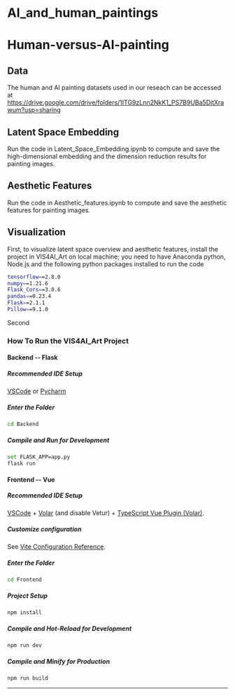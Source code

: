 # AI_and_human_paintings

# Human-versus-AI-painting

## Data
The human and AI painting datasets used in our reseach can be accessed at https://drive.google.com/drive/folders/1ITG9zLnn2NkK1_PS7B9UBa5DitXrawum?usp=sharing

## Latent Space Embedding
Run the code in Latent_Space_Embedding.ipynb to compute and save the high-dimensional embedding and the dimension reduction results for painting images.

## Aesthetic Features
Run the code in Aesthetic_features.ipynb to compute and save the aesthetic features for painting images.

## Visualization
First, to visualize latent space overview and aesthetic features, install the project in VIS4AI_Art on local machine; you need to have Anaconda python, Node.js and the following python packages installed to run the code
```sh
tensorflow==2.8.0
numpy==1.21.6
Flask_Cors==3.0.6
pandas==0.23.4
Flask==2.1.1
Pillow==9.1.0
```
Second
### How To Run the VIS4AI_Art Project

#### Backend -- Flask

##### Recommended IDE Setup

[VSCode](https://code.visualstudio.com/) or [Pycharm](https://www.jetbrains.com/pycharm/download/#section=windows) 

##### Enter the Folder

```sh
cd Backend
```

##### Compile and Run for Development
```sh
set FLASK_APP=app.py
flask run
```

#### Frontend -- Vue

##### Recommended IDE Setup

[VSCode](https://code.visualstudio.com/) + [Volar](https://marketplace.visualstudio.com/items?itemName=johnsoncodehk.volar) (and disable Vetur) + [TypeScript Vue Plugin (Volar)](https://marketplace.visualstudio.com/items?itemName=johnsoncodehk.vscode-typescript-vue-plugin).

##### Customize configuration

See [Vite Configuration Reference](https://vitejs.dev/config/).

##### Enter the Folder

```sh
cd Frontend
```

##### Project Setup

```sh
npm install
```

##### Compile and Hot-Reload for Development

```sh
npm run dev
```

##### Compile and Minify for Production

```sh
npm run build
```
---

